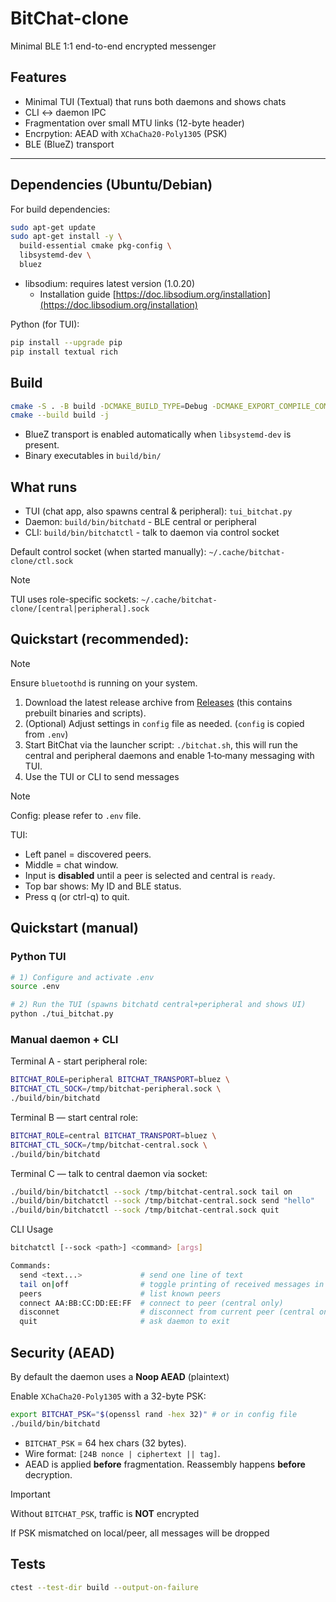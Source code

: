 # BitChat-clone

Minimal BLE 1:1 end-to-end encrypted messenger

## **Features**

- Minimal TUI (Textual) that runs both daemons and shows chats
- CLI <-> daemon IPC
- Fragmentation over small MTU links (12-byte header)
- Encrpytion: AEAD with `XChaCha20-Poly1305` (PSK)
- BLE (BlueZ) transport

---

## Dependencies (Ubuntu/Debian)

For build dependencies:

```bash
sudo apt-get update
sudo apt-get install -y \
  build-essential cmake pkg-config \
  libsystemd-dev \
  bluez
```

- libsodium: requires latest version (1.0.20)
  - Installation guide [https://doc.libsodium.org/installation](https://doc.libsodium.org/installation)

Python (for TUI):

```bash
pip install --upgrade pip
pip install textual rich
```

## Build

```bash
cmake -S . -B build -DCMAKE_BUILD_TYPE=Debug -DCMAKE_EXPORT_COMPILE_COMMANDS=ON
cmake --build build -j
```

- BlueZ transport is enabled automatically when `libsystemd-dev` is present.
- Binary executables in `build/bin/`

## What runs

- TUI (chat app, also spawns central & peripheral): `tui_bitchat.py`
- Daemon: `build/bin/bitchatd` - BLE central or peripheral
- CLI: `build/bin/bitchatctl` - talk to daemon via control socket

Default control socket (when started manually): `~/.cache/bitchat-clone/ctl.sock`
> [!NOTE]
> TUI uses role-specific sockets:  `~/.cache/bitchat-clone/[central|peripheral].sock`

## Quickstart (recommended):

> [!NOTE]
> Ensure `bluetoothd` is running on your system.

1. Download the latest release archive from [Releases](https://github.com/fuchengh/bitchat-clone/releases) (this contains prebuilt binaries and scripts).
2. (Optional) Adjust settings in `config` file as needed. (`config` is copied from `.env`)
3. Start BitChat via the launcher script: `./bitchat.sh`, this will run the central and peripheral daemons and enable 1‑to‑many messaging with TUI.
4. Use the TUI or CLI to send messages

> [!NOTE]
> Config: please refer to `.env` file.

TUI:
- Left panel = discovered peers.
- Middle = chat window.
- Input is **disabled** until a peer is selected and central is `ready`.
- Top bar shows: My ID and BLE status.
- Press q (or ctrl-q) to quit.

## Quickstart (manual)

### Python TUI

```bash
# 1) Configure and activate .env
source .env

# 2) Run the TUI (spawns bitchatd central+peripheral and shows UI)
python ./tui_bitchat.py
```

### Manual daemon + CLI

Terminal A - start peripheral role:

```bash
BITCHAT_ROLE=peripheral BITCHAT_TRANSPORT=bluez \
BITCHAT_CTL_SOCK=/tmp/bitchat-peripheral.sock \
./build/bin/bitchatd
```

Terminal B — start central role:

```bash
BITCHAT_ROLE=central BITCHAT_TRANSPORT=bluez \
BITCHAT_CTL_SOCK=/tmp/bitchat-central.sock \
./build/bin/bitchatd
```

Terminal C — talk to central daemon via socket:

```bash
./build/bin/bitchatctl --sock /tmp/bitchat-central.sock tail on
./build/bin/bitchatctl --sock /tmp/bitchat-central.sock send "hello"
./build/bin/bitchatctl --sock /tmp/bitchat-central.sock quit
```

CLI Usage

```bash
bitchatctl [--sock <path>] <command> [args]

Commands:
  send <text...>             # send one line of text
  tail on|off                # toggle printing of received messages in daemon logs
  peers                      # list known peers
  connect AA:BB:CC:DD:EE:FF  # connect to peer (central only)
  disconnet                  # disconnect from current peer (central only)
  quit                       # ask daemon to exit
```

## Security (AEAD)

By default the daemon uses a **Noop AEAD** (plaintext)

Enable `XChaCha20-Poly1305` with a 32-byte PSK:

```bash
export BITCHAT_PSK="$(openssl rand -hex 32)" # or in config file
./build/bin/bitchatd
```

- `BITCHAT_PSK` = 64 hex chars (32 bytes).
- Wire format: `[24B nonce | ciphertext || tag]`.
- AEAD is applied **before** fragmentation. Reassembly happens **before** decryption.

> [!IMPORTANT]
> Without `BITCHAT_PSK`, traffic is **NOT** encrypted
> 
> If PSK mismatched on local/peer, all messages will be dropped

## Tests

```bash
ctest --test-dir build --output-on-failure
```
